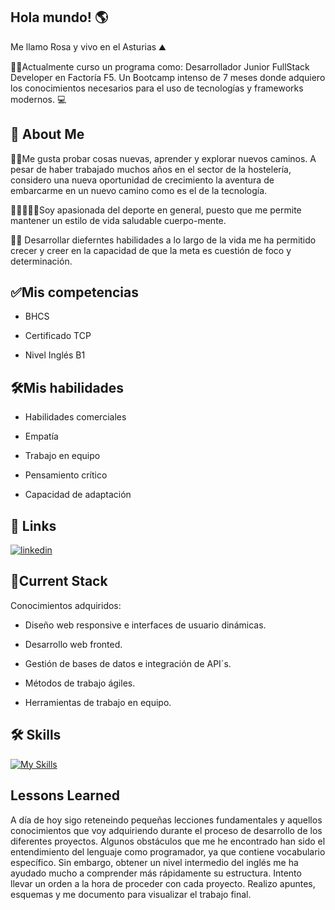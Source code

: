 ## Hola mundo! 🌎
Me llamo Rosa y vivo en el Asturias ⛰️

👩‍🎓Actualmente curso un programa como:
Desarrollador Junior FullStack Developer en Factoría F5. Un Bootcamp intenso de 7 meses donde adquiero los conocimientos necesarios para el uso de tecnologías y frameworks modernos. 💻


## 🚀 About Me
🚵‍♀️Me gusta  probar cosas nuevas, aprender y explorar nuevos caminos. A pesar de haber trabajado muchos años en el sector de la hostelería, considero una nueva oportunidad de crecimiento la aventura de embarcarme en un nuevo camino como es el de la tecnología. 

🏋️‍♀️🍳🧘‍♀️Soy apasionada del deporte en general, puesto que me permite mantener un estilo de vida saludable cuerpo-mente. 

🧗‍♀️ Desarrollar dieferntes habilidades a lo largo de la vida me ha permitido crecer y creer en la capacidad de que la meta es cuestión de foco y determinación.

## ✅Mis competencias
* BHCS
- Certificado TCP
* Nivel Inglés B1


## 🛠️Mis habilidades 

* Habilidades comerciales
+ Empatía
- Trabajo en equipo
* Pensamiento crítico
- Capacidad de adaptación

## 🔗 Links

[![linkedin](https://img.shields.io/badge/linkedin-0A66C2?style=for-the-badge&logo=linkedin&logoColor=white)](https://www.linkedin.com/)


## 🧩Current Stack 
Conocimientos adquiridos:

 - Diseño web responsive e interfaces de usuario dinámicas.
 * Desarrollo web fronted.
 - Gestión de bases de datos e integración de API´s.
 * Métodos de trabajo ágiles.
 - Herramientas de trabajo en equipo.

## 🛠 Skills

 [![My Skills](https://skillicons.dev/icons?i=js,html,css,figma,github,gmail,linkedin,tailwind,vscode,npm,nodejs)](https://skillicons.dev)

## Lessons Learned
A día de hoy sigo reteneindo pequeñas lecciones fundamentales y aquellos conocimientos que voy  adquiriendo durante el proceso de desarrollo de los diferentes proyectos. Algunos obstáculos que me he encontrado han sido el entendimiento del lenguaje como programador, ya que contiene vocabulario específico. Sin embargo, obtener un nivel intermedio del inglés me ha ayudado mucho a comprender más rápidamente su estructura. 
Intento llevar un orden a la hora de proceder con cada proyecto. Realizo apuntes, esquemas y me documento para visualizar el trabajo final. 

